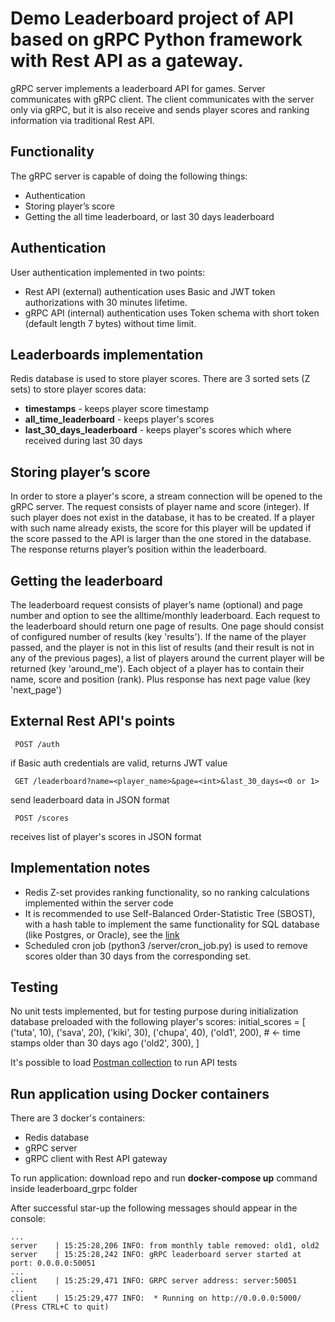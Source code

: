 # Demo Leaderboard project of API based on gRPC Python framework with Rest API as a gateway.
gRPC server implements a leaderboard API for games. Server communicates with gRPC client. The client communicates with the server only via ​gRPC, but it is also receive and sends player scores and ranking information via traditional Rest API.

## Functionality
The gRPC server is capable of doing the following things:
- Authentication
- Storing player’s score
- Getting the all time leaderboard, or last 30 days leaderboard

## Authentication 
User authentication implemented in two points: 
- Rest API (external) authentication uses Basic and JWT token authorizations with 30 minutes lifetime.
- gRPC API (internal) authentication uses Token schema with short token (default length 7 bytes) without time limit.

## Leaderboards implementation
Redis database is used to store player scores. There are 3 sorted sets (Z sets) to store player scores data:
- **timestamps** - keeps player score timestamp
- **all_time_leaderboard** - keeps player's scores
- **last_30_days_leaderboard** - keeps player's scores which where received during last 30 days

## Storing player’s score
In order to store a player's score, a stream connection will be opened to the gRPC server.
The request consists of player name and score (integer). If such player does not exist in the database, it has to be created. If a
player with such name already exists, the score for this player will be updated if the
score​ passed to the API​ is larger​ than the one stored in the database. The response returns player’s position within the leaderboard.

## Getting the leaderboard
The leaderboard request consists of player’s name (optional) and page number and option to see the alltime/monthly leaderboard. Each request to the leaderboard should return one page of
results. One page should consist of configured number of results (key 'results').
If the name of the player passed, and the player is not in this list of results (and their result
is not in any of the previous pages), a list of players around the current player will be
returned (key 'around_me'). Each object of a player has to contain their name, score and position (rank).
Plus response has next page value (key 'next_page')

## External Rest API's points
```text
​ POST /auth
```
if Basic auth credentials are valid, returns JWT value
```text
 GET /leaderboard?name=<player_name>&page=<int>&last_30_days=<0 or 1>
```
send leaderboard data in JSON format
```text
 POST /scores
```
receives list of player's scores in JSON format

##  Implementation notes
 - Redis Z-set provides ranking functionality, so no ranking calculations implemented within the server code
 - It is recommended to use Self-Balanced Order-Statistic Tree (SBOST), with a hash table to implement the same functionality for SQL database (like Postgres, or Oracle), see the [link](https://www.hindawi.com/journals/ijcgt/2018/3234873/)
 - Scheduled cron job (python3 /server/cron_job.py) is used to remove scores older than 30 days from the corresponding set.


## Testing
No unit tests implemented, but for testing purpose during initialization database preloaded with the following player's scores:
initial_scores = [
    ('tuta', 10),
    ('sava', 20),
    ('kiki', 30),
    ('chupa', 40),
    ('old1', 200),   # <- time stamps older than 30 days ago
    ('old2', 300),
]

It's possible to load [Postman collection](https://www.getpostman.com/collections/6ced8f0d843f04a4635c) to run API tests

## Run application using Docker containers
There are 3 docker's containers:
- Redis database
- gRPC server
- gRPC client with Rest API gateway

To run application: download repo and run **docker-compose up** command inside leaderboard_grpc folder

After successful star-up the following messages should appear in the console:
```text
...
server    | 15:25:28,206 INFO: from monthly table removed: old1, old2
server    | 15:25:28,242 INFO: gRPC leaderboard server started at port: 0.0.0.0:50051
...
client    | 15:25:29,471 INFO: GRPC server address: server:50051
...
client    | 15:25:29,477 INFO:  * Running on http://0.0.0.0:5000/ (Press CTRL+C to quit)

```
